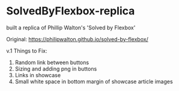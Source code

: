 # SolvedByFlexbox-replica
built a replica of Phillip Walton's 'Solved by Flexbox'

Original: https://philipwalton.github.io/solved-by-flexbox/

v.1 Things to Fix:
1.  Random link between buttons
2.  Sizing and adding png in buttons
3.  Links in showcase
4.  Small white space in bottom margin of showcase article images
